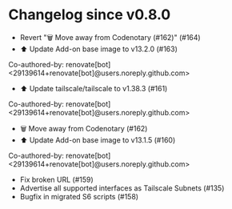 # Changelog since v0.8.0
- Revert "🗑️  Move away from Codenotary (#162)" (#164) 
- ⬆️ Update Add-on base image to v13.2.0 (#163)

Co-authored-by: renovate[bot] <29139614+renovate[bot]@users.noreply.github.com> 
- ⬆️ Update tailscale/tailscale to v1.38.3 (#161)

Co-authored-by: renovate[bot] <29139614+renovate[bot]@users.noreply.github.com> 
- 🗑️  Move away from Codenotary (#162) 
- ⬆️ Update Add-on base image to v13.1.5 (#160)

Co-authored-by: renovate[bot] <29139614+renovate[bot]@users.noreply.github.com> 
- Fix broken URL (#159) 
- Advertise all supported interfaces as Tailscale Subnets (#135) 
- Bugfix in migrated S6 scripts (#158) 
